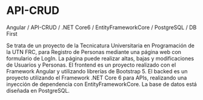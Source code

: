 # API-CRUD
Angular / API-CRUD / .NET Core6 / EntityFrameworkCore / PostgreSQL / DB First


Se trata de un proyecto de la Tecnicatura Universitaria en Programación de la UTN FRC, para Registro de Personas mediante
una página web con formulario de LogIn.
La página puede realizar altas, bajas y modificaciones de Usuarios y Personas.
El frontend es un proyecto realizado con el Framework Angular y utilizando librerías de Bootstrap 5.
El backed es un proyecto utilizando el Framework .NET Core 6 para APIs, realizando una inyección de dependencia con EntityFrameworkCore.
La base de datos está diseñada en PostgreSQL.
